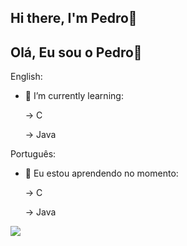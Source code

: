 ## Hi there, I'm Pedro👋
## Olá, Eu sou o Pedro👋



English:

- 🌱 I’m currently learning:

  -> C
  
  -> Java
  

Português:

- 🌱 Eu estou aprendendo no momento:
  
  -> C
  
  -> Java


<picture>
  <source
    srcset="https://github-readme-stats.vercel.app/api?username=anuraghazra&show_icons=true&theme=dark"
    media="(prefers-color-scheme: dark)"
    title_color="blue"
  />
  <source
    srcset="https://github-readme-stats.vercel.app/api?username=anuraghazra&show_icons=true"
    media="(prefers-color-scheme: light), (prefers-color-scheme: no-preference)"
  />
  <img src="https://github-readme-stats.vercel.app/api?username=anuraghazra&show_icons=true" />
</picture>

